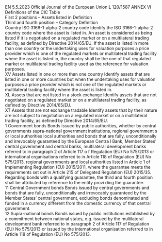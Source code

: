 EN  5.5.2023 Official Journal of the European Union L 120/1587
 ANNEX VI  
Definitions of the CIC Table  
First 2 positions – Assets listed in  Definition  
Third and fourth position – Category  Definition  
Country  ISO 3166-1-alpha-2 country 
code  Identify the ISO 3166-1-alpha-2 country code where the asset is listed in. An asset is considered as being listed if it is 
negotiated on a regulated market or on a multilateral trading facility, as defined by Directive 2014/65/EU. If the asset is 
listed in more than one country or the undertaking uses for valuation purposes a price provider which is one of the 
regulated markets or multilateral trading facility where the asset is listed in, the country shall be the one of that regulated  
market or multilateral trading facility used as the reference for valuation purposes.  
XV  Assets listed in one or more 
than one country  Identify assets that are listed in one or more countries but when the undertaking uses for valuation purposes a price 
provider which is not one of the regulated markets or multilateral trading facility where the asset is listed in.  
XL  Assets that are not listed in a 
stock exchange  Identify assets that are not negotiated on a regulated market or on a multilateral trading facility, as defined by Directive 
2014/65/EU.  
XT  Assets that are not exchange 
tradable  Identify assets that by their nature are not subject to negotiation on a regulated market or on a multilateral trading 
facility, as defined by Directive 2014/65/EU.  
1 Government bonds  Bonds issued by public authorities, whether by central governments supra-national government institutions, regional government s or 
local authorities local authorities and bonds that are fully, unconditionally and irrevocably guaranteed by the European Centra l Bank, 
Member States’ central government and central banks, multilateral development banks referred to in paragraph 2 of Article 117 o f 
Regulation (EU) No 575/2013 or international organisations referred to in Article 118 of Regulation (EU) No 575/2013, 
regional governments and local authorities listed in Article 1 of Implementing Regulation (EU) 2015/2011, where the guarantee 
meets the requirements set out in Article 215 of Delegated Regulation (EU) 2015/35. 
Regarding bonds with a qualifying guarantee, the third and fourth position shall be attributed by reference to the entity provi ding the 
guarantee.  
11  Central Government bonds  Bonds issued by central governments and bonds that are fully, unconditionally and irrevocably guaranteed by the 
Member States’ central government, excluding bonds denominated and funded in a currency different from the 
domestic currency of that central government.  
12  Supra-national bonds  Bonds issued by public institutions established by a commitment between national states, e.g. issued by the multilateral 
development bank referred to in paragraph 2 of Article 117 of Regulation (EU) No 575/2013 or issued by the 
international organisation referred to in Article 118 of Regulation (EU) No 575/2013.